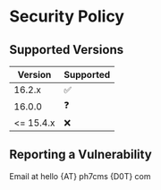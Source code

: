 # Security Policy

## Supported Versions


| Version   | Supported          |
| --------- | ------------------ |
| 16.2.x    | :white_check_mark: |
| 16.0.0    | :question:         |
| <= 15.4.x | :x:                |

## Reporting a Vulnerability

Email at hello {AT} ph7cms {D0T} com
